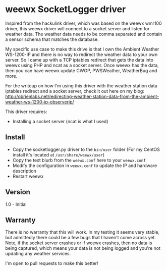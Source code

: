 # weewx SocketLogger driver

Inspired from the hackulink driver, which was based on the weewx wmr100 driver, this weewx driver will connect to a socket server and listen for weather data. The weather data needs to be comma separated and contain a sensor schema that matches the database.

My specific use case to make this drive is that I own the Ambient Weather WS-1200-IP and there is no way to redirect the weather data to your own server. So I came up with a TCP iptables redirect that gets the data into weewx using PHP and ncat as a socket server. Once weewx has the data, then you can have weewx update CWOP, PWSWeather, WeatherBug and more. 

For the writeup on how I'm using this driver with the weather station data iptables redirect and a socket server, check it out here on my blog: http://obrienlabs.net/redirecting-weather-station-data-from-the-ambient-weather-ws-1200-ip-observerip/

This driver requires:
- Installing a socket server (ncat is what I used)

## Install
- Copy the socketlogger.py driver to the `bin/user` folder (For my CentOS install it's located at `/usr/share/weewx/user`)
- Copy the text blurb from the `weewx.conf` here to your `weewx.conf`
- Modify the configuration in `weewx.conf` to update the IP and hardware description
- Restart weewx

## Version
1.0 - Initial

## Warranty

There is no warranty that this will work. In my testing it seems very stable, but admittedly there could be a few bugs that I haven't come across yet. Note, if the socket server crashes or if weewx crashes, then no data is being captured, which means your data is not being logged and you're not updating any weather services. 

I'm open to pull requests to make this better!
